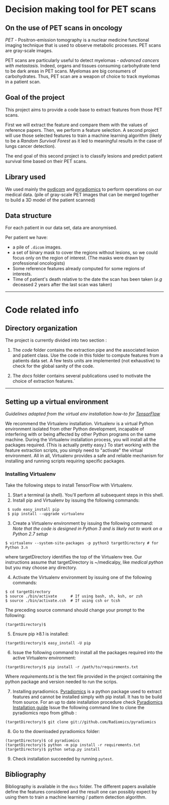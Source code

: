 # Decision making tool for PET scans

## On the use of PET scans in oncology
_PET_  - Positron-emission tomography is a nuclear medicine functional imaging technique that is used to observe 
metabolic processes. PET scans are gray-scale images.


PET scans are particularly useful to detect myelomas - _advanced cancers with metastasis._
Indeed, organs and tissues consuming carbohydrate tend to be dark areas in PET scans. Myelomas are big consumers of
carbohydrates. Thus, PET scan are a weapon of choice to track myelomas in a patient scan.


## Goal of the project

This project aims to provide a code base to extract features from those PET scans.

First we will extract the feature and compare them with the values of reference papers. Then, we perform a feature selection.
A second project will use those selected features to train a machine learning algorithm 
(likely to be a _Random Survival Forest_ as it led to meaningful results in the case of lungs cancer detection).

The end goal of this second project is to classify lesions and predict patient survival time based on their PET scans.

## Library used

We used mainly the [pydicom](https://pydicom.github.io) and [pyradiomics](http://www.radiomics.io) to perform operations
on our medical data. (pile of gray-scale PET images that can be merged together to build a 3D model of the patient scanned)

## Data structure

For each patient in our data set, data are anonymised.

Per patient we have:
 - a pile of `.dicom` images.
 - a set of binary mask to cover the regions without lesions, so we could focus only on the region of interest.
 (The masks were drawn by professional oncologists)
 - Some reference features already computed for some regions of interests.
 - Time of patient's death relative to the date the scan has been taken (_e.g_ deceased 2 years after the last scan was taken)


---
# Code related info

## Directory organization

The project is currently divided into two  section : 

1. The *code* folder contains the extraction pipe and the associated lesion and patient class.
Use the code in this folder to compute features from a patients data set.
A few tests units are implemented (not exhaustive) to check for the global sanity of the code. 


2. The *docs* folder contains several publications used to motivate the choice of extraction features.`

---

## Setting up a virtual environment
*Guidelines adapted from the virtual env installation how-to for [TensorFlow](https://www.tensorflow.org/install/install_mac)*

We recommend the Virtualenv installation. Virtualenv is a virtual Python environment isolated from other Python development,
incapable of interfering with or being affected by other Python programs on the same machine. During the Virtualenv installation
 process, you will install all the packages required. (This is actually pretty easy.) 
 To start working with the feature extraction scripts, you simply need to "activate" the virtual environment. 
 All in all, Virtualenv provides a safe and reliable mechanism for installing and running scripts requiring specific packages.
 
 ### Installing Virtualenv
 Take the following steps to install TensorFlow with Virtualenv.
 1. Start a terminal (a shell). You'll perform all subsequent steps in this shell.
 2. Install pip and Virtualenv by issuing the following commands:
```
 $ sudo easy_install pip
 $ pip install --upgrade virtualenv 
```
 3. Create a Virtualenv environment by issuing the following command:
  *Note that the code is designed in Python 3 and is likely not to work on a Python 2.7 setup*
 ```
 $ virtualenv --system-site-packages -p python3 targetDirectory # for Python 3.n
 ```
 where targetDirectory identifies the top of the Virtualenv tree. Our instructions assume that targetDirectory is ~/medicalpy, like *medical python* but you may choose any directory.
 
 4. Activate the Virtualenv environment by issuing one of the following commands:
 ```
$ cd targetDirectory
$ source ./bin/activate      # If using bash, sh, ksh, or zsh
$ source ./bin/activate.csh  # If using csh or tcsh 
 ```
 The preceding source command should change your prompt to the following:
 ```
 (targetDirectory)$ 
 ```
 5. Ensure pip ≥8.1 is installed:
  ```
  (targetDirectory)$ easy_install -U pip
  ```
 6. Issue the following command to install all the packages required into the active Virtualenv environment:
  ```
  (targetDirectory)$ pip install -r /path/to/requirements.txt
  ```
  Where *requirements.txt* is the text file provided in the project containing the python package and version needed to run
  the scrips. 
  
 7. Installing pyradiomics. [Pyradiomics](http://pyradiomics.readthedocs.io/en/latest/)  is a python package used to extract features and cannot be installed simply with
 pip install. It has to be build from source. For an up to date installation procedure check [Pyradiomics Installation guide](http://pyradiomics.readthedocs.io/en/latest/installation.html)
 Issue the following command line to clone the pyradiomics repo from github :
 ```
 (targetDirectory)$ git clone git://github.com/Radiomics/pyradiomics
 ```
 
 8. Go to the downloaded pyradiomics folder:
 ```
 (targetDirectory)$ cd pyradiomics
 (targetDirectory)$ python -m pip install -r requirements.txt
 (targetDirectory)$ python setup.py install
 ```
 
 9. Check installation succeeded by running `pytest`.


## Bibliography
Bibliography is available in the `docs` folder. The different papers available define the features considered and the 
result one can possibly expect by using them to train a machine learning / pattern detection algorithm.
